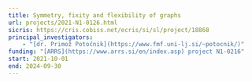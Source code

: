 ```yaml
---
title: Symmetry, fixity and flexibility of graphs
url: projects/2021-N1-0126.html
sicris: https://cris.cobiss.net/ecris/si/sl/project/18868
principal_investigators:
    - "[dr. Primož Potočnik](https://www.fmf.uni-lj.si/~potocnik/)"
funding: "[ARRS](https://www.arrs.si/en/index.asp) project N1-0216"
start: 2021-10-01
end: 2024-09-30
---
```

